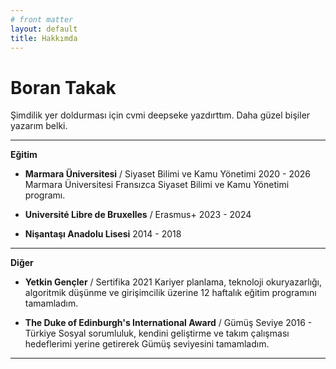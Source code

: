 ```yaml
---
# front matter
layout: default
title: Hakkımda
---
```



# Boran Takak

Şimdilik yer doldurması için cvmi deepseke yazdırttım. Daha güzel bişiler yazarım belki.


---

**Eğitim**

- **Marmara Üniversitesi** / Siyaset Bilimi ve Kamu Yönetimi
  2020 - 2026
  Marmara Üniversitesi Fransızca Siyaset Bilimi ve Kamu Yönetimi programı.

- **Université Libre de Bruxelles** / Erasmus+
  2023 - 2024

- **Nişantaşı Anadolu Lisesi**
  2014 - 2018

---

**Diğer**

- **Yetkin Gençler** / Sertifika
  2021
  Kariyer planlama, teknoloji okuryazarlığı, algoritmik düşünme ve girişimcilik üzerine 12 haftalık eğitim programını tamamladım.

- **The Duke of Edinburgh's International Award** / Gümüş Seviye
  2016 - Türkiye
  Sosyal sorumluluk, kendini geliştirme ve takım çalışması hedeflerimi yerine getirerek Gümüş seviyesini tamamladım.

---
